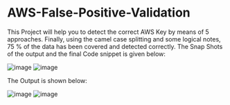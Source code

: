 # AWS-False-Positive-Validation
This Project will help you to detect the correct AWS Key by means of 5 approaches. Finally, using the camel case splitting and some logical notes, 75 % of the data has been covered and detected correctly.
The Snap Shots of the output and the final Code snippet is given below:

![image](https://user-images.githubusercontent.com/83855692/171789379-e171bbcd-f73a-4bbd-9c7c-9b0c7a8810a4.png)
![image](https://user-images.githubusercontent.com/83855692/171789401-aedad455-9b5a-4f55-b138-3f17f6f63d05.png)

The Output is shown below:

![image](https://user-images.githubusercontent.com/83855692/171789427-70bd994e-3bf1-428d-b3a2-f31f159bce35.png)
![image](https://user-images.githubusercontent.com/83855692/171789475-2f2d7c7b-b4a0-497f-8e34-3b3de049568b.png)



